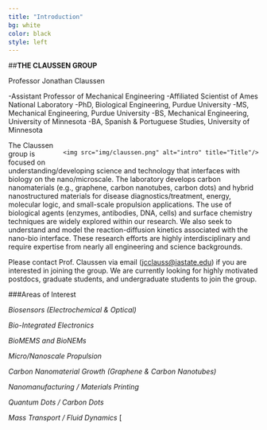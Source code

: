 ```yaml
---
title: "Introduction"
bg: white
color: black
style: left
---
```

##**THE CLAUSSEN GROUP**

Professor Jonathan Claussen

-Assistant Professor of Mechanical Engineering
-Affiliated Scientist of Ames National Laboratory 
-PhD, Biological Engineering, Purdue University
-MS, Mechanical Engineering, Purdue University
-BS, Mechanical Engineering, University of Minnesota
-BA, Spanish & Portuguese Studies, University of Minnesota

<div style="float: right">

    <img src="img/claussen.png" alt="intro" title="Title"/>
</div>

The Claussen group is focused on understanding/developing science and technology that interfaces with biology on the nano/microscale. The laboratory develops carbon nanomaterials (e.g., graphene, carbon nanotubes, carbon dots) and hybrid nanostructured materials for disease diagnostics/treatment, energy, molecular logic, and small-scale propulsion applications. The use of biological agents (enzymes, antibodies, DNA, cells) and surface chemistry techniques are widely explored within our research. We also seek to understand and model the reaction-diffusion kinetics associated with the nano-bio interface. These research efforts are highly interdisciplinary and require expertise from nearly all engineering and science backgrounds.

Please contact Prof. Claussen via email (jcclauss@iastate.edu) if you are interested in joining the group. We are currently looking for highly motivated postdocs, graduate students, and undergraduate students to join the group.

###Areas of Interest

*Biosensors (Electrochemical & Optical)*

*Bio-Integrated Electronics*

*BioMEMS and BioNEMs*

*Micro/Nanoscale Propulsion*

*Carbon Nanomaterial Growth (Graphene & Carbon Nanotubes)*

*Nanomanufacturing / Materials Printing*

*Quantum Dots / Carbon Dots*

*Mass Transport / Fluid Dynamics*
[



